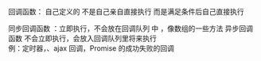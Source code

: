 回调函数：
自己定义的
不是自己亲自直接执行
而是满足条件后自己直接执行

同步回调函数 ：立即执行，不会放在回调队列 中 ，像数组的一些方法
异步回调函数 不会立即执行，会放入回调队列里将来执行  
 例：定时器，、ajax 回调，Promise 的成功失败的回调
